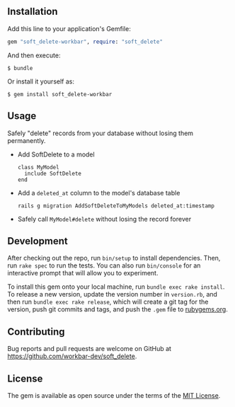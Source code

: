 ## Installation

Add this line to your application's Gemfile:

```ruby
gem "soft_delete-workbar", require: "soft_delete"
```

And then execute:

    $ bundle

Or install it yourself as:

    $ gem install soft_delete-workbar

## Usage

Safely "delete" records from your database without losing them permanently.

* Add SoftDelete to a model
  ```
  class MyModel
    include SoftDelete
  end
  ```
* Add a `deleted_at` column to the model's database table
  ```
  rails g migration AddSoftDeleteToMyModels deleted_at:timestamp
  ```
* Safely call `MyModel#delete` without losing the record forever

## Development

After checking out the repo, run `bin/setup` to install dependencies. Then, run `rake spec` to run the tests. You can also run `bin/console` for an interactive prompt that will allow you to experiment.

To install this gem onto your local machine, run `bundle exec rake install`. To release a new version, update the version number in `version.rb`, and then run `bundle exec rake release`, which will create a git tag for the version, push git commits and tags, and push the `.gem` file to [rubygems.org](https://rubygems.org).

## Contributing

Bug reports and pull requests are welcome on GitHub at https://github.com/workbar-dev/soft_delete.

## License

The gem is available as open source under the terms of the [MIT License](https://opensource.org/licenses/MIT).
